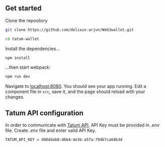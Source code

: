 ## Get started

Clone the repository

```bash
git clone https://github.com/delixus-arjun/Web3wallet.git

cd tatum-wallet
```

Install the dependencies...

```bash
npm install
```

...then start webpack:

```bash
npm run dev
```

Navigate to [localhost:8080](http://localhost:8080). You should see your app running. Edit a component file in `src`, save it, and the page should reload with your changes.

## Tatum API configuration

In order to communicate with [Tatum API](https://tatum.io), API Key must be provided in *.env* file. Create *.env* file and enter valid API Key. 
```dotenv
TATUM_API_KEY = d00ddab8-d6b4-4e3b-a57a-794b7ca64b3d
```



